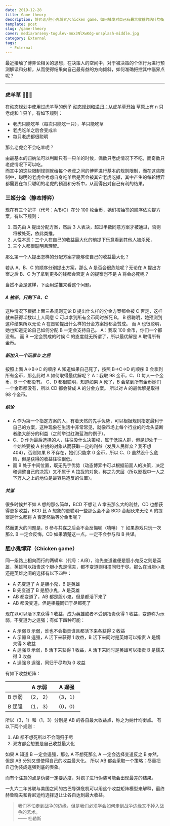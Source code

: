 ```yaml
---
date: 2019-12-28
title: Game theory
description: 博弈论/胆小鬼博弈/Chicken game，如何触发对自己有最大收益的纳什均衡点
template: post
slug: /game-theory
cover: media/arseny-togulev-mnx3NlXwKdg-unsplash-middle.jpg
category: External
tags:
  - External
---
```


最近接触了博弈论相关的思想，在决策人的空间中，对于被决策的个体行为进行预测解读和分析，从而使得结果向自己最有益的方向倾斜，如何准确把控其中临界点呢？

---

### 虎羊草 🐅🐑🌱

在动态规划中使用过虎羊草的例子 [动态规划和递归：从虎羊草开始](/dynamic-programming)
草原上有 n 只老虎和 1 只羊，有如下规则：

- 老虎只能吃羊（每次只能吃一只），羊只能吃草
- 老虎吃羊之后会变成羊
- 每只老虎都很聪明

那么老虎会不会吃羊呢？

由最基本的归纳法可以判断只有一只羊的时候，偶数只老虎情况下不吃，而奇数只老虎情况下可以吃。<br />
而其中的这些限制规则就给每个老虎之间的博弈进行基本的规则限制，而在这些限制中，聪明的老虎会考虑自身吃羊后是否会被其它老虎吃掉，其中产生的每轮博弈都需要在每只聪明的老虎的预测和分析中，从而得出对自己有利的结果。

### 三姬分金（静态博弈）

现在有三个妃子（代号：A/B/C）在分 100 枚金币，她们按抽签的顺序依次提方案，有以下规则：

1. 首先由 A 提出分配方案，然后 3 人表决，超过半数同意方案才被通过，否则将被处死，依此类推。
2. 人性本恶：三个人在自己的收益最大化的前提下乐意看到其他人被杀死，
3. 三个人都很聪明且理智。

那么第一个人提出怎样的分配方案才能够使自己的收益最大化？

若从 A、B、C 的顺序分别提出方案，那么 A 是否会很危险呢？无论在 A 提出方案之后 B、C 为了拿到更多的钱都会否定 A 的提案岂不是 A 将会必死呢？

当然不会是这样，下面用逆推来看这个问题。

##### A 被杀，只剩下 B、C

这种情况下根据上面三条规则无论 B 提出什么样的分金方案都会被 C 否定，这样就未获得半数以上人同意 C 可以拿到所有金币同时杀死 B。
B 很聪明，她预测到这种结果所以无论 A 在首轮提出什么样的分金方案她都会赞成。
而 A 也很聪明，她也知道无论自己如何分配 B 一定会支持自己。
A：我取 100 金币，你们一个都没有。
而 B 一定会赞成的时候 C 的态度就无所谓了，所以最优解是 A 取得所有金币。

##### 新加入一个玩家 D 之后

按照上面 A->B->C 的顺序 A 知道如果自己死了，按照 B->C->D 的顺序 B 会拿到所有金币，那么此时 A 如何取得最优解呢？
A：我取 98 金币，C、D 每人一个金币，B 一个都没有。
C、D 都很聪明，知道如果 A 死了，B 会拿到所有金币她们一个金币都没有，所以 CD 都会赞成 A 的分金方案。
所以对 A 的最优解是取得 98 个金币。

##### 结论

- A 作为第一个指定方案的人，有着天然的先手优势，可以根据规则指定最利于自己的方案，这种现象在生活中非常常见，就像市场上每个行业的的龙头垄断者绝大部分的利益（之前举过红海蓝海的例子）。
- C、D 作为最后选择的人，往往没什么决策权，属于低端人群，但是却处于一个始终要被 A 拉拢的对象从而获取一定的利益（发展人民群众？我不想 404），否则如果 B 不存在，她们只能拿 0 金币，所以 C、D 虽然没什么危险，但是获得的收益往往很低。
- 而 B 处于中间位置，既无先手优势（动态博弈中可以根据前面人的决策，决定和调整自己的决策）又不属于 A 拉拢的对象，称之为夹层（所以影视中一人之下万人之上的地位是最容易造反的位置）。

##### 共谋

很多时候并不如 A 想的那么简单，BCD 不想让 A 拿去那么大的利益，CD 也想获得更多收益，BCD 比 A 想象的更聪明一些那么会不会 BCD 合起伙来无论 A 的提案是什么都将 A 否定然后等分金币呢？

然而更大的问题是，B 参与共谋之后会不会反悔呢（嘻嘻）？
如果游戏只玩一次那么 B 一定会反悔，CD 如果清楚这一点，一定不会参与和 B 共谋。

### 胆小鬼博弈（Chicken game）

同一条路上相向而行的两辆车（代号：A/B），谁先变道谁便是胆小鬼反之则是英雄，英雄可以指责这个胆小鬼是懦夫，都不变道则相撞同归于尽。那么在当胆小鬼还是英雄之间的选择有以下四种：

- A 先变道了 A 是胆小鬼，B 是英雄
- B 先变道了 B 是胆小鬼，A 是英雄
- AB 都变道了，AB 都是胆小鬼，但是都活下来了
- AB 都没变道，但是相撞同归于尽都死了

现在以可以活下来获得 1 收益，成为英雄或者不受到指责获得 1 收益，变道称为示弱，不变道为之逞强；有如下四种可能：

- A 示弱 B 示弱，谁也不会指责谁且都活下来各获得 2 收益
- A 示弱 B 逞强，A 活下来获得 1 收益，B 活下来同时是英雄可以指责 A 是懦夫得 3 收益
- A 逞强 B 示弱，B 活下来获得 1 收益，A 活下来同时是英雄可以指责 B 是懦夫得 3 收益
- A 逞强 B 逞强，同归于尽均为 0 收益

有如下收益矩阵：

|        |  A 示弱   |  A 逞强  |
| :----: | :-------: | :------: |
| B 示弱 | （2， 2） | （3，1） |
| B 逞强 | （1， 3） | （0，0） |

所以（3，1）和（1，3）分别是 AB 的各自最大收益点，称之为纳什均衡点。
有以下两个规则：

1. AB 都不想死所以不会同归于尽
2. 双方都会想要是自己收益最大化

如果 A 知道 B 一定会逞强，那么 A 不想死那么 A 一定会选择变道反之 B 亦然，但是 AB 分别又想使得自己的收益最大化。
所以 AB 都会采取一个策略：尽量把自己伪装成逞强到底的表象。

而有个注意的点是伪装一定要适度，对疯子进行伪装可能会出现最差的结果。

一九六二年苏联与美国之间的古巴导弹危机可以用这个收益矩阵模型来解释，最终赫鲁晓夫和肯尼迪均选择退让让各自达到最大收益。

> 我们不怕走到战争的边缘，但是我们必须学会如何走到战争边缘又不掉入战争的艺术。<br />
> —— 杜勒斯
